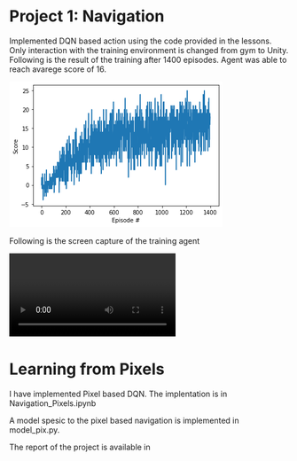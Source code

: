


# Project 1: Navigation

Implemented DQN based action using the code provided in the lessons. Only interaction with the training environment is changed from gym to Unity. Following is the result of the training after 1400 episodes. Agent was able to reach avarege score of 16.

![image info](./BananaScore.png)

Following is the screen capture of the training agent

![](banana2s.mov)

# Learning from Pixels

I have implemented Pixel based DQN. The implentation is in Navigation_Pixels.ipynb

A model spesic to the pixel based navigation is implemented in model_pix.py.

The report of the project is available in 